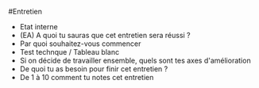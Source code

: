 #Entretien
  - Etat interne
  - (EA) A quoi tu sauras que cet entretien sera réussi ?
  - Par quoi souhaitez-vous commencer
  - Test technque / Tableau blanc
  - Si on décide de travailler ensemble, quels sont tes axes d'amélioration
  - De quoi tu as besoin pour finir cet entretien ?
  - De 1 à 10 comment tu notes cet entretien
